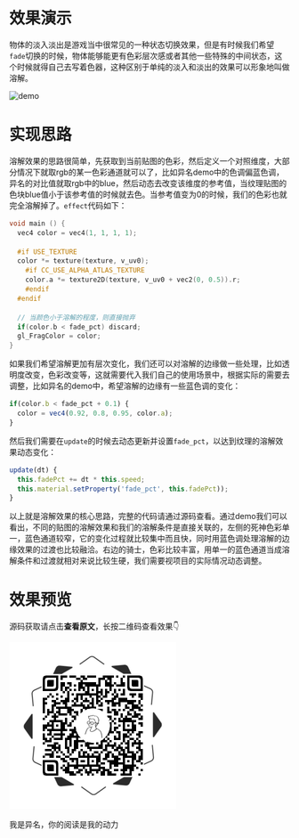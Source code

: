 # 效果演示

物体的淡入淡出是游戏当中很常见的一种状态切换效果，但是有时候我们希望`fade`切换的时候，物体能够能更有色彩层次感或者其他一些特殊的中间状态，这个时候就得自己去写着色器，这种区别于单纯的淡入和淡出的效果可以形象地叫做溶解。

![demo](http://cdn.blog.ifengzp.com/cocos-awesome/Dissolve_color/resources/demo.gif)

# 实现思路

溶解效果的思路很简单，先获取到当前贴图的色彩，然后定义一个对照维度，大部分情况下就取rgb的某一色彩通道就可以了，比如异名demo中的色调偏蓝色调，异名的对比值就取rgb中的blue，然后动态去改变该维度的参考值，当纹理贴图的色块blue值小于该参考值的时候就去色。当参考值变为0的时候，我们的色彩也就完全溶解掉了。`effect`代码如下：

```c++
void main () {
  vec4 color = vec4(1, 1, 1, 1);

  #if USE_TEXTURE
  color *= texture(texture, v_uv0);
    #if CC_USE_ALPHA_ATLAS_TEXTURE
    color.a *= texture2D(texture, v_uv0 + vec2(0, 0.5)).r;
    #endif
  #endif

  // 当颜色小于溶解的程度，则直接抛弃
  if(color.b < fade_pct) discard;
  gl_FragColor = color;
}

```

如果我们希望溶解更加有层次变化，我们还可以对溶解的边缘做一些处理，比如透明度改变，色彩改变等，这就需要代入我们自己的使用场景中，根据实际的需要去调整，比如异名的demo中，希望溶解的边缘有一些蓝色调的变化：

```js
if(color.b < fade_pct + 0.1) {
  color = vec4(0.92, 0.8, 0.95, color.a);
}
```

然后我们需要在`update`的时候去动态更新并设置`fade_pct`，以达到纹理的溶解效果动态变化：

```js
update(dt) {
  this.fadePct += dt * this.speed;
  this.material.setProperty('fade_pct', this.fadePct));
}
```

以上就是溶解效果的核心思路，完整的代码请通过源码查看。通过demo我们可以看出，不同的贴图的溶解效果和我们的溶解条件是直接关联的，左侧的死神色彩单一，蓝色通道较窄，它的变化过程就比较集中而且快，同时用蓝色调处理溶解的边缘效果的过渡也比较融洽。右边的骑士，色彩比较丰富，用单一的蓝色通道当成溶解条件和过渡就相对来说比较生硬，我们需要视项目的实际情况动态调整。

# 效果预览

源码获取请点击**查看原文**，长按二维码查看效果👇

![ewm](./resources/ewm.png)

我是异名，你的阅读是我的动力




